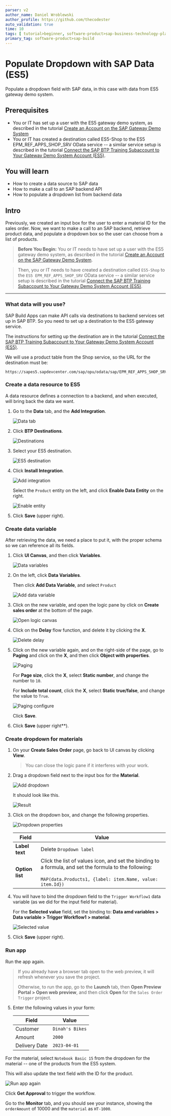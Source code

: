 ```yaml
---
parser: v2
author_name: Daniel Wroblewski
author_profile: https://github.com/thecodester
auto_validation: true
time: 10
tags: [ tutorial>beginner, software-product>sap-business-technology-platform,software-product>sap-build, software-product>sap-build-apps--enterprise-edition, software-product>sap-build-process-automation]
primary_tag: software-product>sap-build
---
```

  

# Populate Dropdown with SAP Data (ES5)
<!-- description --> Populate a dropdown field with SAP data, in this case with data from ES5 gateway demo system.

## Prerequisites
- You or IT has set up a user with the ES5 gateway demo system, as described in the tutorial [Create an Account on the SAP Gateway Demo System](https://developers.sap.com/tutorials/gateway-demo-signup.html)
- You or IT has created a destination called ES5-Shop to the ES5 EPM_REF_APPS_SHOP_SRV OData service -- a similar service setup is described in the tutorial [Connect the SAP BTP Training Subaccount to Your Gateway Demo System Account (ES5)](https://developers.sap.com/tutorials/workzone-connect-gateway.html).

 

## You will learn
- How to create a data source to SAP data
- How to make a call to an SAP backend API
- How to populate a dropdown list from backend data



## Intro
Previously, we created an input box for the user to enter a material ID for the sales order. Now, we want to make a call to an SAP backend, retrieve product data, and populate a dropdown box so the user can choose from a list of products.

>**Before You Begin:** You or IT needs to have set up a user with the ES5 gateway demo system, as described in the tutorial [Create an Account on the SAP Gateway Demo System](https://developers.sap.com/tutorials/gateway-demo-signup.html).

>Then, you or IT needs to have created a destination called `ES5-Shop` to the `ES5 EPM_REF_APPS_SHOP_SRV` OData service -- a similar service setup is described in the tutorial [Connect the SAP BTP Training Subaccount to Your Gateway Demo System Account (ES5)](https://developers.sap.com/tutorials/workzone-connect-gateway.html).
>

---

### What data will you use?
SAP Build Apps can make API calls via destinations to backend services set up in SAP BTP. So you need to set up a destination to the ES5 gateway service.

The instructions for setting up the destination are in the tutorial [Connect the SAP BTP Training Subaccount to Your Gateway Demo System Account (ES5)](https://developers.sap.com/tutorials/workzone-connect-gateway.html).

We will use a product table from the Shop service, so the URL for the destination must be:

```URL
https://sapes5.sapdevcenter.com/sap/opu/odata/sap/EPM_REF_APPS_SHOP_SRV
```
 


### Create a data resource to ES5
A data resource defines a connection to a backend, and when executed, will bring back the data we want.

1. Go to the **Data** tab, and the **Add Integration**.

    ![Data tab](data-new.png)

2. Click **BTP Destinations**.

    ![Destinations](data-destinations.png)

3. Select your ES5 destination.

    ![ES5 destination](data-es5-dest.png)
    
4. Click **Install Integration**.

    ![Add integration](data-add-integration.png)

    Select the `Product` entity on the left, and click **Enable Data Entity** on the right.

    ![Enable entity](data-enable-entity.png)

5. Click **Save** (upper right).
   

### Create data variable
After retrieving the data, we need a place to put it, with the proper schema so we can reference all its fields.

1. Click **UI Canvas**, and then click **Variables**.

    ![Data variables](data-var-open.png)

2. On the left, click **Data Variables**.
   
    Then click **Add Data Variable**, and select `Product`

    ![Add data variable](data-var-add.png)

3. Click on the new variable, and open the logic pane by click on **Create sales order** at the bottom of the page.

    ![Open logic canvas](data-var-logic.png)

4. Click on the **Delay** flow function, and delete it by clicking the **X**.

    ![Delete delay](data-var-delete.png)

5. Click on the new variable again, and on the right-side of the page, go to **Paging** and click on the **X**, and then click **Object with properties**.
   
    ![Paging](data-var-page.png)

    For **Page size**, click the **X**, select **Static number**, and change the number to `10`.

    For **Include total count**, click the **X**, select **Static true/false**, and change the value to `True`.

    ![Paging configure](data-var-page2.png)
    
    Click **Save**.

6. Click **Save** (upper right**).
   




### Create dropdown for materials
1. On your **Create Sales Order** page, go back to UI canvas by clicking **View**.

    >You can close the logic pane if it interferes with your work.
   
2. Drag a dropdown field next to the input box for the **Material**.
   
    ![Add dropdown](dropdown-add.png)

    It should look like this.

    ![Result](dropdown-add-result.png)

3. Click on the dropdown box, and change the following properties.

    ![Dropdown properties](dropdown-properties.png)

    | Field | Value |
    |-------|-------|
    | **Label text** | Delete `Dropdown label` |
    | **Option list** | Click the list of values icon, and set the binding to a formula, and set the formula to the following:<div>&nbsp;</div>`MAP(data.Products1, {label: item.Name, value: item.Id})` |

4. You will have to bind the dropdown field to the `Trigger Workflow1` data variable (as we did for the input field for material).
    
    For the **Selected value** field, set the binding to: **Data amd variables > Data variable > Trigger Workflow1 > material**. 

    ![Selected value](dropdown-selected-value.png)

5. Click **Save** (upper right).




### Run app
Run the app again.

>If you already have a browser tab open to the web preview, it will refresh whenever you save the project.
>
>Otherwise, to run the app, go to the **Launch** tab, then **Open Preview Portal > Open web preview**, and then click **Open** for the `Sales Order Trigger` project.

5. Enter the following values in your form:

    | Field | Value |
    |-------|-------|
    | Customer | `Dinah's Bikes` |
    | Amount  | `2000` |
    | Delivery Date  | `2023-04-01` |

For the material, select `Notebook Basic 15` from the dropdown for the material -- one of the products from the ES5 system.

This will also update the text field with the ID for the product.

![Run app again](run-dropdown.png)

Click **Get Approval** to trigger the workflow. 

Go to the **Monitor** tab, and you should see your instance, showing the `orderAmount` of 10000 and the `material` as `HT-1000`.
